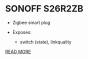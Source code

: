 # SONOFF S26R2ZB

- Zigbee smart plug

- Exposes: 
    - switch (state), linkquality



[READ MORE](https://www.zigbee2mqtt.io/devices/S26R2ZB.html)